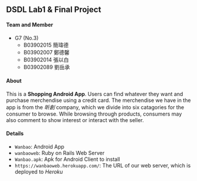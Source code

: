 ## **DSDL Lab1 & Final Project**
#### **Team and Member**
* G7 (No.3)
    * B03902015 簡瑋德
    * B03902007 鄭德馨
    * B03902014 張以白
    * B03902089 劉岳承
#### **About**
This is a **Shopping Android App**. Users can find whatever they want and purchase merchendise using a credit card. The merchendise we have in the app is from the *昕創* company, which we divide into six catagories for the consumer to browse. While browsing through products, consumers may also comment to show interest or interact with the seller.
#### **Details**
* `Wanbao`: Android App
* `wanbaoweb`: Ruby on Rails Web Server
* `Wanbao.apk`: Apk for Android Client to install
* `https://wanbaoweb.herokuapp.com/`: The URL of our web server, which is deployed to *Heroku*
